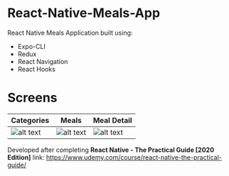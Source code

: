 # React-Native-Meals-App
React Native Meals Application built using:
* Expo-CLI
* Redux
* React Navigation
* React Hooks

# Screens
Categories | Meals | Meal Detail
------------ | ------------- | -------------
![alt text](https://i.imgur.com/POVXILb.png) | ![alt text](https://i.imgur.com/itxM9JO.png) | ![alt text](https://i.imgur.com/bRDA6vi.png)

Developed after completing **React Native - The Practical Guide [2020 Edition]**
link: https://www.udemy.com/course/react-native-the-practical-guide/
